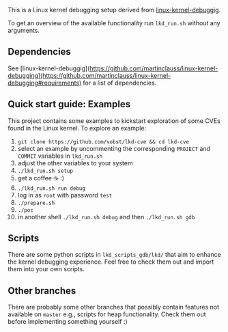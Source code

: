 This is a Linux kernel debugging setup derived from [linux-kernel-debuggig](https://github.com/martinclauss/linux-kernel-debugging).

To get an overview of the available functionality run `lkd_run.sh` without any arguments.

## Dependencies
See [linux-kernel-debuggig](https://github.com/martinclauss/linux-kernel-debugging](https://github.com/martinclauss/linux-kernel-debugging#requirements) for a list of dependencies.

## Quick start guide: Examples
This project contains some examples to kickstart exploration of some CVEs found in the Linux kernel. To explore an example:
1. `git clone https://github.com/vobst/lkd-cve && cd lkd-cve`
2. select an example by uncommenting the corresponding `PROJECT` and `COMMIT` variables in `lkd_run.sh`
3. adjust the other variables to your system
4. `./lkd_run.sh setup`
5. get a coffee ☕ :)
6. `./lkd_run.sh run debug`
7. log in as `root` with password `test`
8. `./prepare.sh`
9. `./poc`
10. in another shell `./lkd_run.sh debug` and then `./lkd_run.sh gdb`

## Scripts
There are some python scripts in `lkd_scripts_gdb/lkd/` that aim to enhance the kernel debugging experience. Feel free to check them out and import them into your own scripts.

## Other branches
There are probably some other branches that possibly contain features not available on `master` e.g., scripts for heap functionality. Check them out before implementing something yourself :)
